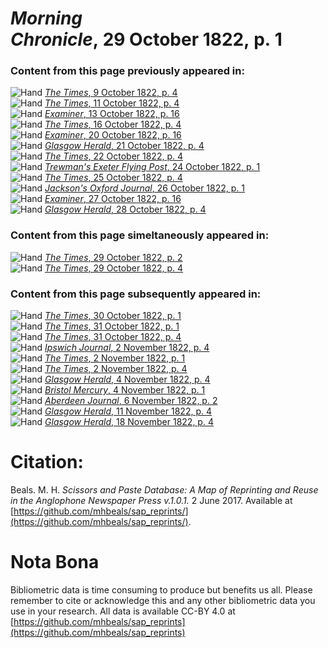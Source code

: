 # *Morning Chronicle*, 29 October 1822, p. 1  
  
### Content from this page previously appeared in:  
![Hand](http://scissorsandpaste.net/wp-content/uploads/2017/06/smallhandpointer.png) [*The Times*, 9 October 1822, p. 4](https://mhbeals.github.io/sap_html/The-Times/The-Times-9-October-1822-p-4)  
![Hand](http://scissorsandpaste.net/wp-content/uploads/2017/06/smallhandpointer.png) [*The Times*, 11 October 1822, p. 4](https://mhbeals.github.io/sap_html/The-Times/The-Times-11-October-1822-p-4)  
![Hand](http://scissorsandpaste.net/wp-content/uploads/2017/06/smallhandpointer.png) [*Examiner*, 13 October 1822, p. 16](https://mhbeals.github.io/sap_html/Examiner/Examiner-13-October-1822-p-16)  
![Hand](http://scissorsandpaste.net/wp-content/uploads/2017/06/smallhandpointer.png) [*The Times*, 16 October 1822, p. 4](https://mhbeals.github.io/sap_html/The-Times/The-Times-16-October-1822-p-4)  
![Hand](http://scissorsandpaste.net/wp-content/uploads/2017/06/smallhandpointer.png) [*Examiner*, 20 October 1822, p. 16](https://mhbeals.github.io/sap_html/Examiner/Examiner-20-October-1822-p-16)  
![Hand](http://scissorsandpaste.net/wp-content/uploads/2017/06/smallhandpointer.png) [*Glasgow Herald*, 21 October 1822, p. 4](https://mhbeals.github.io/sap_html/Glasgow-Herald/Glasgow-Herald-21-October-1822-p-4)  
![Hand](http://scissorsandpaste.net/wp-content/uploads/2017/06/smallhandpointer.png) [*The Times*, 22 October 1822, p. 4](https://mhbeals.github.io/sap_html/The-Times/The-Times-22-October-1822-p-4)  
![Hand](http://scissorsandpaste.net/wp-content/uploads/2017/06/smallhandpointer.png) [*Trewman's Exeter Flying Post*, 24 October 1822, p. 1](https://mhbeals.github.io/sap_html/Trewman's-Exeter-Flying-Post/Trewman's-Exeter-Flying-Post-24-October-1822-p-1)  
![Hand](http://scissorsandpaste.net/wp-content/uploads/2017/06/smallhandpointer.png) [*The Times*, 25 October 1822, p. 4](https://mhbeals.github.io/sap_html/The-Times/The-Times-25-October-1822-p-4)  
![Hand](http://scissorsandpaste.net/wp-content/uploads/2017/06/smallhandpointer.png) [*Jackson's Oxford Journal*, 26 October 1822, p. 1](https://mhbeals.github.io/sap_html/Jackson's-Oxford-Journal/Jackson's-Oxford-Journal-26-October-1822-p-1)  
![Hand](http://scissorsandpaste.net/wp-content/uploads/2017/06/smallhandpointer.png) [*Examiner*, 27 October 1822, p. 16](https://mhbeals.github.io/sap_html/Examiner/Examiner-27-October-1822-p-16)  
![Hand](http://scissorsandpaste.net/wp-content/uploads/2017/06/smallhandpointer.png) [*Glasgow Herald*, 28 October 1822, p. 4](https://mhbeals.github.io/sap_html/Glasgow-Herald/Glasgow-Herald-28-October-1822-p-4)  
  
### Content from this page simeltaneously appeared in:  
![Hand](http://scissorsandpaste.net/wp-content/uploads/2017/06/smallhandpointer.png) [*The Times*, 29 October 1822, p. 2](https://mhbeals.github.io/sap_html/The-Times/The-Times-29-October-1822-p-2)  
![Hand](http://scissorsandpaste.net/wp-content/uploads/2017/06/smallhandpointer.png) [*The Times*, 29 October 1822, p. 4](https://mhbeals.github.io/sap_html/The-Times/The-Times-29-October-1822-p-4)  
  
### Content from this page subsequently appeared in:  
![Hand](http://scissorsandpaste.net/wp-content/uploads/2017/06/smallhandpointer.png) [*The Times*, 30 October 1822, p. 1](https://mhbeals.github.io/sap_html/The-Times/The-Times-30-October-1822-p-1)  
![Hand](http://scissorsandpaste.net/wp-content/uploads/2017/06/smallhandpointer.png) [*The Times*, 31 October 1822, p. 1](https://mhbeals.github.io/sap_html/The-Times/The-Times-31-October-1822-p-1)  
![Hand](http://scissorsandpaste.net/wp-content/uploads/2017/06/smallhandpointer.png) [*The Times*, 31 October 1822, p. 4](https://mhbeals.github.io/sap_html/The-Times/The-Times-31-October-1822-p-4)  
![Hand](http://scissorsandpaste.net/wp-content/uploads/2017/06/smallhandpointer.png) [*Ipswich Journal*, 2 November 1822, p. 4](https://mhbeals.github.io/sap_html/Ipswich-Journal/Ipswich-Journal-2-November-1822-p-4)  
![Hand](http://scissorsandpaste.net/wp-content/uploads/2017/06/smallhandpointer.png) [*The Times*, 2 November 1822, p. 1](https://mhbeals.github.io/sap_html/The-Times/The-Times-2-November-1822-p-1)  
![Hand](http://scissorsandpaste.net/wp-content/uploads/2017/06/smallhandpointer.png) [*The Times*, 2 November 1822, p. 4](https://mhbeals.github.io/sap_html/The-Times/The-Times-2-November-1822-p-4)  
![Hand](http://scissorsandpaste.net/wp-content/uploads/2017/06/smallhandpointer.png) [*Glasgow Herald*, 4 November 1822, p. 4](https://mhbeals.github.io/sap_html/Glasgow-Herald/Glasgow-Herald-4-November-1822-p-4)  
![Hand](http://scissorsandpaste.net/wp-content/uploads/2017/06/smallhandpointer.png) [*Bristol Mercury*, 4 November 1822, p. 1](https://mhbeals.github.io/sap_html/Bristol-Mercury/Bristol-Mercury-4-November-1822-p-1)  
![Hand](http://scissorsandpaste.net/wp-content/uploads/2017/06/smallhandpointer.png) [*Aberdeen Journal*, 6 November 1822, p. 2](https://mhbeals.github.io/sap_html/Aberdeen-Journal/Aberdeen-Journal-6-November-1822-p-2)  
![Hand](http://scissorsandpaste.net/wp-content/uploads/2017/06/smallhandpointer.png) [*Glasgow Herald*, 11 November 1822, p. 4](https://mhbeals.github.io/sap_html/Glasgow-Herald/Glasgow-Herald-11-November-1822-p-4)  
![Hand](http://scissorsandpaste.net/wp-content/uploads/2017/06/smallhandpointer.png) [*Glasgow Herald*, 18 November 1822, p. 4](https://mhbeals.github.io/sap_html/Glasgow-Herald/Glasgow-Herald-18-November-1822-p-4)  


# Citation: 

Beals. M. H. *Scissors and Paste Database: A Map of Reprinting and Reuse in the Anglophone Newspaper Press v.1.0.1.* 2 June 2017. Available at [https://github.com/mhbeals/sap_reprints/](https://github.com/mhbeals/sap_reprints/). 

# Nota Bona

Bibliometric data is time consuming to produce but benefits us all. Please remember to cite or acknowledge this and any other bibliometric data you use in your research. All data is available CC-BY 4.0 at [https://github.com/mhbeals/sap_reprints](https://github.com/mhbeals/sap_reprints)